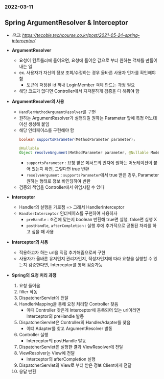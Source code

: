 ### 2022-03-11

## Spring ArgumentResolver & Interceptor
- *참고: https://tecoble.techcourse.co.kr/post/2021-05-24-spring-interceptor/*
- **ArgumentResolver**
  - 요청이 컨트롤러에 들어오면, 요청에 들어온 값으로 부터 원하는 객체를 만들어내는 일
  - ex. 사용자가 자신의 정보 조회/수정하는 경우 올바른 사용자 인가를 확인해야 함
    - 토큰에 저장된 id 꺼내 LoginMember 객체 만드는 과정 필요
  - 해당 코드가 없다면 Controller에서 지저분하게 검증을 다 해줘야 함

- **ArgumentResolver의 사용**
  - `HandlerMethodArgumentResolver`를 구현
  - 원하는 ArgumentResolver가 실행되길 원하는 Parameter 앞에 특정 어노테이션 생성해 붙임
  - 해당 인터페이스를 구현해야 함
    ```java
    boolean supportsParameter(MethodParameter parameter);
    
    @Nullable
    Object resolveArgument(MethodParameter parameter, @Nullable ModelAndViewContainer mavContainer, NativeWebRequest webRequest, @Nullable WebDataBinderFactory binderFactory) throws Exception;
    ```
    - `supportsParameter` : 요청 받은 메서드의 인자에 원하는 어노테이션이 붙어 있는지 확인, 그렇다면 true 반환
    - `resolveArgument` : `supportsParameter`에서 true 받은 경우, Parameter 원하는 형태로 정보 바인딩하여 반환
  - 검증의 책임을 Controller에서 위임시킬 수 있다

- **Interceptor**
  - Handler의 실행을 가로챔 => 그래서 HandlerInterceptor
  - `HandlerInterceptor` 인터페이스를 구현하여 사용하자
    - `preHandle` : 조건에 맞는지 boolean 반환해 true면 실행, false면 실행 X
    - `postHandle`, `afterCompletion` : 실행 후에 추가적으로 공통된 처리를 하고 싶을 때 사용

- **Interceptor의 사용**
  - 적용하고자 하는 url을 직접 추가해줌으로써 구현
  - 사용자가 올바른 유저인지 관리자인지, 작성자인지에 따라 요청을 실행할 수 있는지 검증한다면, Interceptor를 통해 검증가능

- **Spring의 요청 처리 과정**
  1. 요청 들어옴
  2. filter 작동
  3. DispatcherServlet에 전달
  4. HandlerMapping을 통해 요청 처리할 Controller 찾음
     - 이때 Controller 찾은게 Interceptor에 등록되어 있는 url이라면 Interceptor의 preHandle 발동
  5. DispatcherServlet은 Controller의 HandlerAdapter를 찾음
     - 이떄 Adapter를 찾고 ArgumentResolver 발동
  6. Controller 실행
     - Interceptor의 postHandle 발동
  7. DispatcherServlet은 실행한 결과 ViewResolver에 전달
  8. ViewResolver는 View에 전달
     - Interceptor의 afterCompletion 실행
  9. DispatcherServlet의 View로 부터 받은 정보 Client에게 전달
  10. 응답 반환

